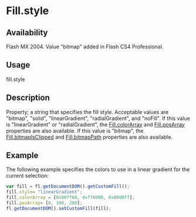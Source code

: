 # Fill.style

## Availability

Flash MX 2004. Value "bitmap" added in Flash CS4 Professional.

## Usage

fill.style

## Description

Property; a string that specifies the fill style. Acceptable values are "bitmap", "solid", "linearGradient", "radialGradient", and "noFill".
If this value is "linearGradient" or "radialGradient", the [Fill.colorArray](../Fill_object/Fill3.md) and [Fill.posArray](../Fill_object/Fill8.md) properties are also available. If this value is "bitmap", the [Fill.bitmapIsClipped](../Fill_object/Fill.md) and [Fill.bitmapPath](../Fill_object/Fill1.md) properties are also available.

## Example

The following example specifies the colors to use in a linear gradient for the current selection:

```javascript
var fill = fl.getDocumentDOM().getCustomFill();
fill.style= "linearGradient";
fill.colorArray = [0x00ff00, 0xff0000, 0x0000ff];
fill.posArray= [0, 100, 200];
fl.getDocumentDOM().setCustomFill(fill);
```
